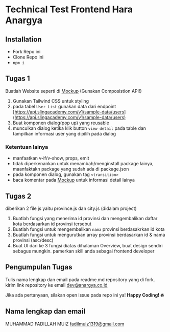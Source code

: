 # Technical Test Frontend Hara Anargya

## Installation
* Fork Repo ini
* Clone Repo ini
* `npm i`
  
## Tugas 1
Buatlah Website seperti di [Mockup](https://www.figma.com/file/YPQ5iCEvLc2CTGVSaTKD8M/Untitled?type=design&mode=design&t=VpTQHHG6PqegCa7B-0) (Gunakan Composistion API!)

1. Gunakan Tailwind CSS untuk styling
2. pada tabel `User List` gunakan data dari endpoint [https://api.slingacademy.com/v1/sample-data/users](https://api.slingacademy.com/v1/sample-data/users)
3. Buat komponen dialog(pop up) yang reusable 
4. munculkan dialog ketika klik button `view detail` pada table dan tampilkan informasi user yang dipilih pada dialog
   
### Ketentuan lainya
* manfaatkan v-if/v-show, props, emit
* tidak diperkenankan untuk menambah/menginstall package lainya, maanfaktakn package yang sudah ada di package.json
* pada komponen dialog, gunakan tag `<transition>`
* baca komentar pada [Mockup](https://www.figma.com/file/YPQ5iCEvLc2CTGVSaTKD8M/Untitled?type=design&mode=design&t=VpTQHHG6PqegCa7B-0) untuk informasi detail lainya

  
 ## Tugas 2
 diberikan 2 file js yaitu province.js dan city.js (didalam project)
1. Buatlah fungsi yang menerima id provinsi dan mengembalikan daftar kota berdasarkan id provinsi tersebut
2. Buatlah fungsi untuk mengembalikan `nama` provinsi berdasakrkan id kota
3. Buatlah fungsi untuk mengurutkan array provinsi berdasarkan id & nama provinsi (asc/desc)
4. Buat UI dari ke 3 fungsi diatas dihalaman Overview, buat design sendiri sebagus mungkin. pamerkan skill anda sebagai frontend developer
   
 ## Pengumpulan Tugas
 Tulis nama lengkap dan email pada readme.md repository yang di fork.
 kirim link repository ke email [dev@anargya.co.id]()

 Jika ada pertanyaan, silakan open issue pada repo ini ya!
 <b>Happy Coding! 🔥</b>


 ## Nama lengkap dan email
 MUHAMMAD FADILLAH MUIZ
 fadilmuiz1319@gmail.com
